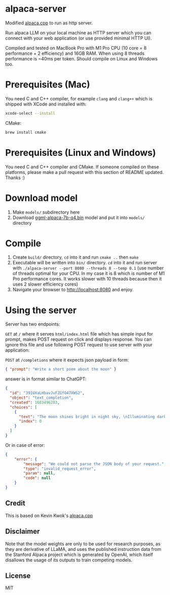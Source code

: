 # alpaca-server

Modified [alpaca.cpp](https://github.com/antimatter15/alpaca.cpp) to run as http server.

Run alpaca LLM on your local machine as HTTP server which you can connect with your web application (or use provided minimal HTTP UI).

Compiled and tested on MacBook Pro with M1 Pro CPU (10 core = 8 performance + 2 efficiency) and 16GB RAM. When using 8 threads performance is ~40ms per token. Should compile on Linux and Windows too.

# Prerequisites (Mac)

You need C and C++ compiler, for example `clang` and `clang++` which is shipped with XCode and installed with:

```bash
xcode-select --install
```

CMake:

```bash
brew install cmake
```

# Prerequisites (Linux and Windows)

You need C and C++ compiler and CMake. If someone compiled on these platforms, please make a pull request with this section of README updated. Thanks :)


# Download model

1. Make `models/` subdirectory here
2. Download [ggml-alpaca-7b-q4.bin](https://huggingface.co/Sosaka/Alpaca-native-4bit-ggml/blob/main/ggml-alpaca-7b-q4.bin) model and put it into `models/` directory

# Compile

1. Create `build/` directory, `cd` into it and run `cmake ..` then `make`
2. Executable will be written into `bin/` directory. `cd` into it and run server with `./alpaca-server --port 8080 --threads 8 --temp 0.1` (use number of threads optimal for your CPU. In my case it is 8 which is number of M1 Pro performance cores. It works slower with 10 threads because then it uses 2 slower efficiency cores)
3. Navigate your browser to [http://localhost:8080](http://localhost:8080) and enjoy.

 
# Using the server

Server has two endpoints:

`GET` at `/` where it serves `html/index.html` file which has simple input for prompt, makes POST request on click and displays response. You can ignore this file and use following POST request to use server with your application:

`POST` at `/completions` where it expects json payload in form:

```json
{ "prompt": "Write a short poem about the moon" }
```

answer is in format similar to ChatGPT:

```json
{
  "id": "391UXaLHbavJvFZGfO47XWS2",
  "object": "text_completion",
  "created": 1683496283,
  "choices": [
    {
      "text": "The moon shines bright in night sky, \nIlluminating darkness with its light;  \nIt's been there for all time passes by —   \nA constant companion through lonely skies.",
      "index": 0
    }
  ]
}
```

Or in case of error:
```json
{
    "error": {
        "message": "We could not parse the JSON body of your request.",
        "type": "invalid_request_error",
        "param": null,
        "code": null
    }
}
```


## Credit

This is based on Kevin Kwok's [alpaca.cpp](https://github.com/antimatter15/alpaca.cpp)


## Disclaimer

Note that the model weights are only to be used for research purposes, as they are derivative of LLaMA, and uses the published instruction data from the Stanford Alpaca project which is generated by OpenAI, which itself disallows the usage of its outputs to train competing models. 

## License

MIT